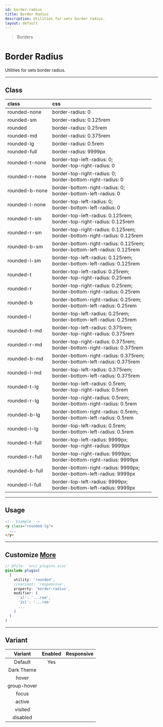 ```yaml
---
id: border-radius
title: Border Radius
description: Utilities for sets border radius.
layout: default
---
```


> Borders

# Border Radius

Utilities for sets border radius.

---

## Class

| <span class="px-3 py-1 text-white dark:text-charcoal-100 bg-charcoal-100 dark:bg-gray-600 rounded-full">class</span> | <span class="px-3 py-1 text-white dark:text-charcoal-100 bg-charcoal-100 dark:bg-gray-600 rounded-full">css</span> | |
|:--|:--|:-:|
| rounded-none | border-radius: 0 | <y class="w-8 h-8 rounded-none bg-gray-300 border-2"></y> |
| rounded-sm | border-radius: 0.125rem | <y class="w-8 h-8 rounded-sm bg-gray-300 border-2"></y> |
| rounded | border-radius: 0.25rem | <y class="w-8 h-8 rounded bg-gray-300 border-2"></y> |
| rounded-md | border-radius: 0.375rem | <y class="w-8 h-8 rounded-md bg-gray-300 border-2"></y> |
| rounded-lg | border-radius: 0.5rem | <y class="w-8 h-8 rounded-lg bg-gray-300 border-2"></y> |
| rounded-full | border-radius: 9999px | <y class="w-8 h-8 rounded-full bg-gray-300 border-2"></y> |
| rounded-t-none | border-top-left-radius: 0; <br> border-top-right-radius: 0 | <y class="w-8 h-8 rounded-t-none bg-gray-300 border-2"></y> |
| rounded-r-none | border-top-right-radius: 0; <br> border-bottom-right-radius: 0 | <y class="w-8 h-8 rounded-r-none bg-gray-300 border-2"></y> |
| rounded-b-none | border-bottom-right-radius: 0; <br> border-bottom-left-radius: 0 | <y class="w-8 h-8 rounded-b-none bg-gray-300 border-2"></y> |
| rounded-l-none | border-top-left-radius: 0; <br> border-bottom-left-radius: 0 | <y class="w-8 h-8 rounded-l-none bg-gray-300 border-2"></y> |
| rounded-t-sm | border-top-left-radius: 0.125rem; <br> border-top-right-radius: 0.125rem | <y class="w-8 h-8 rounded-t-sm bg-gray-300 border-2"></y> |
| rounded-r-sm | border-top-right-radius: 0.125rem; <br> border-bottom-right-radius: 0.125rem | <y class="w-8 h-8 rounded-r-sm bg-gray-300 border-2"></y> |
| rounded-b-sm | border-bottom-right-radius: 0.125rem; <br> border-bottom-left-radius: 0.125rem | <y class="w-8 h-8 rounded-b-sm bg-gray-300 border-2"></y> |
| rounded-l-sm | border-top-left-radius: 0.125rem; <br> border-bottom-left-radius: 0.125rem | <y class="w-8 h-8 rounded-l-sm bg-gray-300 border-2"></y> |
| rounded-t | border-top-left-radius: 0.25rem; <br> border-top-right-radius: 0.25rem | <y class="w-8 h-8 rounded-t bg-gray-300 border-2"></y> |
| rounded-r | border-top-right-radius: 0.25rem; <br> border-bottom-right-radius: 0.25rem | <y class="w-8 h-8 rounded-r bg-gray-300 border-2"></y> |
| rounded-b | border-bottom-right-radius: 0.25rem; <br> border-bottom-left-radius: 0.25rem | <y class="w-8 h-8 rounded-b bg-gray-300 border-2"></y> |
| rounded-l | border-top-left-radius: 0.25rem; <br> border-bottom-left-radius: 0.25rem | <y class="w-8 h-8 rounded-l bg-gray-300 border-2"></y> |
| rounded-t-md | border-top-left-radius: 0.375rem; <br> border-top-right-radius: 0.375rem | <y class="w-8 h-8 rounded-t-md bg-gray-300 border-2"></y> |
| rounded-r-md | border-top-right-radius: 0.375rem; <br> border-bottom-right-radius: 0.375rem | <y class="w-8 h-8 rounded-r-md bg-gray-300 border-2"></y> |
| rounded-b-md | border-bottom-right-radius: 0.375rem; <br> border-bottom-left-radius: 0.375rem | <y class="w-8 h-8 rounded-b-md bg-gray-300 border-2"></y> |
| rounded-l-md | border-top-left-radius: 0.375rem; <br> border-bottom-left-radius: 0.375rem | <y class="w-8 h-8 rounded-l-md bg-gray-300 border-2"></y> |
| rounded-t-lg | border-top-left-radius: 0.5rem; <br> border-top-right-radius: 0.5rem | <y class="w-8 h-8 rounded-t-lg bg-gray-300 border-2"></y> |
| rounded-r-lg | border-top-right-radius: 0.5rem; <br> border-bottom-right-radius: 0.5rem | <y class="w-8 h-8 rounded-r-lg bg-gray-300 border-2"></y> |
| rounded-b-lg | border-bottom-right-radius: 0.5rem; <br> border-bottom-left-radius: 0.5rem | <y class="w-8 h-8 rounded-b-lg bg-gray-300 border-2"></y> |
| rounded-l-lg | border-top-left-radius: 0.5rem; <br> border-bottom-left-radius: 0.5rem | <y class="w-8 h-8 rounded-l-lg bg-gray-300 border-2"></y> |
| rounded-t-full | border-top-left-radius: 9999px; <br> border-top-right-radius: 9999px | <y class="w-8 h-8 rounded-t-full bg-gray-300 border-2"></y> |
| rounded-r-full | border-top-right-radius: 9999px; <br> border-bottom-right-radius: 9999px | <y class="w-8 h-8 rounded-r-full bg-gray-300 border-2"></y> |
| rounded-b-full | border-bottom-right-radius: 9999px; <br> border-bottom-left-radius: 9999px | <y class="w-8 h-8 rounded-b-full bg-gray-300 border-2"></y> |
| rounded-l-full | border-top-left-radius: 9999px; <br> border-bottom-left-radius: 9999px | <y class="w-8 h-8 rounded-l-full bg-gray-300 border-2"></y> |

---

## Usage

<y class="px-4 my-2 mx-auto w-56">
  <y class="p-4 bg-gray-400 rounded-lg">
    <y class="w-full h-24 bg-gray-500"></y>
  </y>
</y>

```html
<!-- Example -->
<y class="rounded-lg">
  ...
</y>
```

---

## Customize <a class="ml-1 px-2 py-1 text-sm text-gray-600 dark:text-charcoal-100 bg-gray-300 dark:bg-gray-600" href="/plugin-api/">More</a>

```scss
// @file: `src/_plugins.scss`
@include plugin(
  (
    utility: 'rounded',
    //variant: 'responsive',
    property: 'border-radius',
    modifier: (
      'xl': '...rem',
      '2xl': '...rem'
      ...
    )
  )
)
```

---

## Variant

| <span class="font-semibold underline">Variant</span> | <span class="font-semibold underline">Enabled</span> | <span class="font-semibold underline">Responsive</span> |
|:-:|:-:|:-:|
| Default | Yes | |
| Dark Theme | | |
| hover| | |
| group-hover | | |
| focus | | |
| active | | |
| visited | | |
| disabled | | |